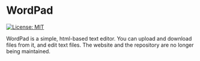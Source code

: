 # WordPad

[![License: MIT](https://img.shields.io/badge/License-MIT-yellow.svg)](https://opensource.org/licenses/MIT)

WordPad is a simple, html-based text editor. You can upload and download files from it, and edit text files. The website and the repository are no longer being maintained.
